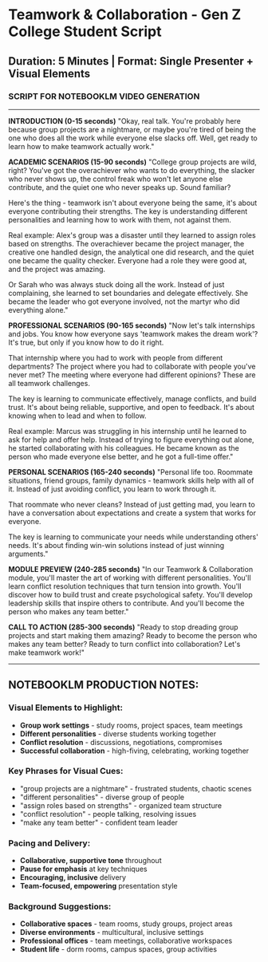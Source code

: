 # Teamwork & Collaboration - Gen Z College Student Script

## Duration: 5 Minutes | Format: Single Presenter + Visual Elements

### SCRIPT FOR NOTEBOOKLM VIDEO GENERATION

---

**INTRODUCTION (0-15 seconds)**
"Okay, real talk. You're probably here because group projects are a nightmare, or maybe you're tired of being the one who does all the work while everyone else slacks off. Well, get ready to learn how to make teamwork actually work."

**ACADEMIC SCENARIOS (15-90 seconds)**
"College group projects are wild, right? You've got the overachiever who wants to do everything, the slacker who never shows up, the control freak who won't let anyone else contribute, and the quiet one who never speaks up. Sound familiar?

Here's the thing - teamwork isn't about everyone being the same, it's about everyone contributing their strengths. The key is understanding different personalities and learning how to work with them, not against them.

Real example: Alex's group was a disaster until they learned to assign roles based on strengths. The overachiever became the project manager, the creative one handled design, the analytical one did research, and the quiet one became the quality checker. Everyone had a role they were good at, and the project was amazing.

Or Sarah who was always stuck doing all the work. Instead of just complaining, she learned to set boundaries and delegate effectively. She became the leader who got everyone involved, not the martyr who did everything alone."

**PROFESSIONAL SCENARIOS (90-165 seconds)**
"Now let's talk internships and jobs. You know how everyone says 'teamwork makes the dream work'? It's true, but only if you know how to do it right.

That internship where you had to work with people from different departments? The project where you had to collaborate with people you've never met? The meeting where everyone had different opinions? These are all teamwork challenges.

The key is learning to communicate effectively, manage conflicts, and build trust. It's about being reliable, supportive, and open to feedback. It's about knowing when to lead and when to follow.

Real example: Marcus was struggling in his internship until he learned to ask for help and offer help. Instead of trying to figure everything out alone, he started collaborating with his colleagues. He became known as the person who made everyone else better, and he got a full-time offer."

**PERSONAL SCENARIOS (165-240 seconds)**
"Personal life too. Roommate situations, friend groups, family dynamics - teamwork skills help with all of it. Instead of just avoiding conflict, you learn to work through it.

That roommate who never cleans? Instead of just getting mad, you learn to have a conversation about expectations and create a system that works for everyone.

The key is learning to communicate your needs while understanding others' needs. It's about finding win-win solutions instead of just winning arguments."

**MODULE PREVIEW (240-285 seconds)**
"In our Teamwork & Collaboration module, you'll master the art of working with different personalities. You'll learn conflict resolution techniques that turn tension into growth. You'll discover how to build trust and create psychological safety. You'll develop leadership skills that inspire others to contribute. And you'll become the person who makes any team better."

**CALL TO ACTION (285-300 seconds)**
"Ready to stop dreading group projects and start making them amazing? Ready to become the person who makes any team better? Ready to turn conflict into collaboration? Let's make teamwork work!"

---

## NOTEBOOKLM PRODUCTION NOTES:

### Visual Elements to Highlight:
- **Group work settings** - study rooms, project spaces, team meetings
- **Different personalities** - diverse students working together
- **Conflict resolution** - discussions, negotiations, compromises
- **Successful collaboration** - high-fiving, celebrating, working together

### Key Phrases for Visual Cues:
- "group projects are a nightmare" - frustrated students, chaotic scenes
- "different personalities" - diverse group of people
- "assign roles based on strengths" - organized team structure
- "conflict resolution" - people talking, resolving issues
- "make any team better" - confident team leader

### Pacing and Delivery:
- **Collaborative, supportive tone** throughout
- **Pause for emphasis** at key techniques
- **Encouraging, inclusive** delivery
- **Team-focused, empowering** presentation style

### Background Suggestions:
- **Collaborative spaces** - team rooms, study groups, project areas
- **Diverse environments** - multicultural, inclusive settings
- **Professional offices** - team meetings, collaborative workspaces
- **Student life** - dorm rooms, campus spaces, group activities




